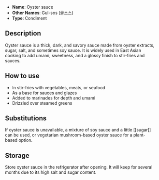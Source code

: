- **Name**: Oyster sauce
- **Other Names**: Gul-sos (굴소스)
- **Type**: Condiment

## Description

Oyster sauce is a thick, dark, and savory sauce made from oyster extracts, sugar, salt, and sometimes soy sauce. It is widely used in East Asian cooking to add umami, sweetness, and a glossy finish to stir-fries and sauces.

## How to use

- In stir-fries with vegetables, meats, or seafood
- As a base for sauces and glazes
- Added to marinades for depth and umami
- Drizzled over steamed greens

## Substitutions

If oyster sauce is unavailable, a mixture of soy sauce and a little [[sugar]] can be used, or vegetarian mushroom-based oyster sauce for a plant-based option.

## Storage

Store oyster sauce in the refrigerator after opening. It will keep for several months due to its high salt and sugar content. 